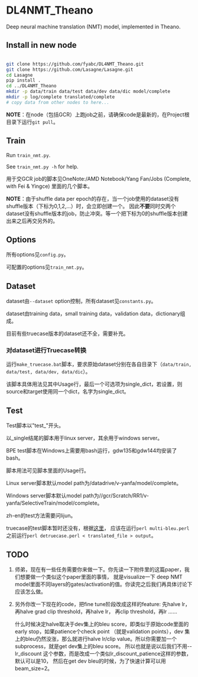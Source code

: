 # DL4NMT_Theano

Deep neural machine translation (NMT) model, implemented in Theano.

## Install in new node

```bash

git clone https://github.com/fyabc/DL4NMT_Theano.git
git clone https://github.com/Lasagne/Lasagne.git
cd Lasagne
pip install .
cd ../DL4NMT_Theano
mkdir -p data/train data/test data/dev data/dic model/complete
mkdir -p log/complete translated/complete
# copy data from other nodes to here...
```

**NOTE**：在node（包括GCR）上跑job之前，请确保code是最新的，在Project根目录下运行`git pull`。

## Train

Run `train_nmt.py`.

See `train_nmt.py -h` for help.

用于交GCR job的脚本见OneNote:/AMD Notebook/Yang Fan/Jobs (Complete, with Fei & Yingce) 里面的几个脚本。

**NOTE**：由于shuffle data per epoch的存在，当一个job使用的dataset没有shuffle版本（下标为0,1,2,...）时，会立即创建一个。
因此**不要**同时交两个dataset没有shuffle版本的job，防止冲突。等一个把下标为0的shuffle版本创建出来之后再交另外的。

## Options

所有options见`config.py`。

可配置的options见`train_nmt.py`。

## Dataset

dataset由`--dataset` option控制，所有dataset见`constants.py`。

dataset由training data，small training data，validation data，dictionary组成。

目前有些truecase版本的dataset还不全，需要补充。

### 对dataset进行Truecase转换

运行`make_truecase.bat`脚本，要求原始dataset分别在各自目录下（`data/train, data/test, data/dev, data/dic`）。

该脚本具体用法见其中Usage行，最后一个可选项为single_dict，若设置，则source和target使用同一个dict，名字为single_dict。


## Test

Test脚本以"test_"开头。


以_single结尾的脚本用于linux server，其余用于windows server。

BPE test脚本在Windows上需要用bash运行，gdw135和gdw144均安装了bash。

脚本用法可见脚本里面的Usage行。


Linux server脚本默认model path为/datadrive/v-yanfa/model/complete。

Windows server脚本默认model path为//gcr/Scratch/RR1/v-yanfa/SelectiveTrain/model/complete。


zh-en的test方法需要问lijun。

truecase的test脚本暂时还没有，根据[这里](http://www.statmt.org/moses/?n=Moses.SupportTools#ntoc11)，
应该在运行`perl multi-bleu.perl`之前运行`perl detruecase.perl < translated_file > output`。


## TODO

1. 师弟，现在有一些任务需要你来做一下。你先读一下附件里的这篇paper，我们想要做一个类似这个paper里面的事情，
就是visualize一下 deep NMT model里面不同layers的gates/activation的值。你读完之后我们再具体讨论下应该怎么做。
2. 另外你改一下现在的code，把fine tune阶段改成这样的feature:
    先halve lr，再halve grad clip threshold，再halve lr， 再clip threshold，再lr ......

    什么时候决定halve取决于dev集上的bleu score，即类似于原始code里面的early stop，如果patience个check point
    （就是validation points），dev 集上的bleu仍然没涨，那么就进行halve lr/clip value。所以你需要加一个subprocess，就是get dev集上的bleu score。
所以也就是说以后我们不用--lr_discount 这个参数，而是改成一个类似lr_discount_patience这样的参数，默认可以是10，
然后在get dev bleu的时候，为了快速计算可以用beam_size=2。
